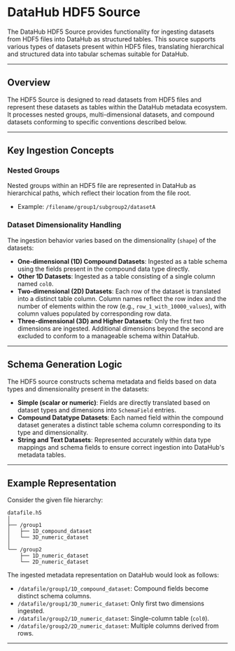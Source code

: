 # DataHub HDF5 Source

The DataHub HDF5 Source provides functionality for ingesting datasets from HDF5 files into DataHub as structured tables. This source supports various types of datasets present within HDF5 files, translating hierarchical and structured data into tabular schemas suitable for DataHub.

---

## Overview

The HDF5 Source is designed to read datasets from HDF5 files and represent these datasets as tables within the DataHub metadata ecosystem. It processes nested groups, multi-dimensional datasets, and compound datasets conforming to specific conventions described below.

---

## Key Ingestion Concepts

### Nested Groups
Nested groups within an HDF5 file are represented in DataHub as hierarchical paths, which reflect their location from the file root.
- Example: `/filename/group1/subgroup2/datasetA`

### Dataset Dimensionality Handling
The ingestion behavior varies based on the dimensionality (`shape`) of the datasets:
- **One-dimensional (1D) Compound Datasets**: Ingested as a table schema using the fields present in the compound data type directly.
- **Other 1D Datasets**: Ingested as a table consisting of a single column named `col0`.
- **Two-dimensional (2D) Datasets**: Each row of the dataset is translated into a distinct table column. Column names reflect the row index and the number of elements within the row (e.g., `row_1_with_10000_values`), with column values populated by corresponding row data.
- **Three-dimensional (3D) and Higher Datasets**: Only the first two dimensions are ingested. Additional dimensions beyond the second are excluded to conform to a manageable schema within DataHub.

---

## Schema Generation Logic
The HDF5 source constructs schema metadata and fields based on data types and dimensionality present in the datasets:

- **Simple (scalar or numeric)**: Fields are directly translated based on dataset types and dimensions into `SchemaField` entries.
- **Compound Datatype Datasets**: Each named field within the compound dataset generates a distinct table schema column corresponding to its type and dimensionality.
- **String and Text Datasets**: Represented accurately within data type mappings and schema fields to ensure correct ingestion into DataHub's metadata tables.

---

## Example Representation

Consider the given file hierarchy:

```
datafile.h5
│
├── /group1
│   ├── 1D_compound_dataset
│   └── 3D_numeric_dataset
│
└── /group2
    ├── 1D_numeric_dataset
    └── 2D_numeric_dataset
```

The ingested metadata representation on DataHub would look as follows:
- `/datafile/group1/1D_compound_dataset`: Compound fields become distinct schema columns.
- `/datafile/group1/3D_numeric_dataset`: Only first two dimensions ingested.
- `/datafile/group2/1D_numeric_dataset`: Single-column table (`col0`).
- `/datafile/group2/2D_numeric_dataset`: Multiple columns derived from rows.

---
